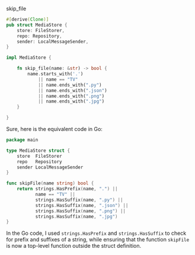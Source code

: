 skip_file

```rust
#[derive(Clone)]
pub struct MediaStore {
    store: FileStorer,
    repo: Repository,
    sender: LocalMessageSender,
}

impl MediaStore {

    fn skip_file(name: &str) -> bool {
        name.starts_with('.')
            || name == "TV"
            || name.ends_with(".py")
            || name.ends_with(".json")
            || name.ends_with(".png")
            || name.ends_with(".jpg")
    }

}
```


Sure, here is the equivalent code in Go:

```go
package main

type MediaStore struct {
    store  FileStorer
    repo   Repository
    sender LocalMessageSender
}

func skipFile(name string) bool {
    return strings.HasPrefix(name, ".") ||
           name == "TV" ||
           strings.HasSuffix(name, ".py") ||
           strings.HasSuffix(name, ".json") ||
           strings.HasSuffix(name, ".png") ||
           strings.HasSuffix(name, ".jpg")
}
```

In the Go code, I used `strings.HasPrefix` and `strings.HasSuffix` to check for prefix and suffixes of a string, while ensuring that the function `skipFile` is now a top-level function outside the struct definition.